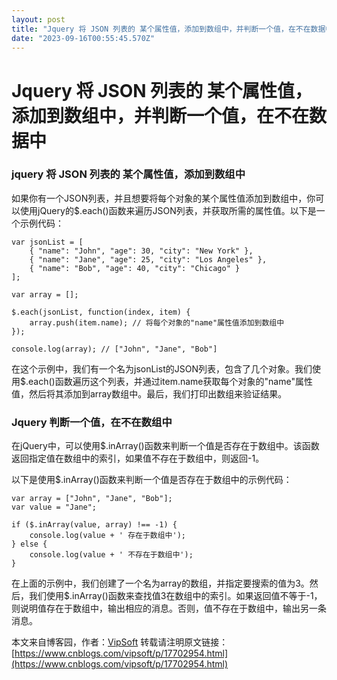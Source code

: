 ```yaml
---
layout: post
title: "Jquery 将 JSON 列表的 某个属性值，添加到数组中，并判断一个值，在不在数据中"
date: "2023-09-16T00:55:45.570Z"
---
```

Jquery 将 JSON 列表的 某个属性值，添加到数组中，并判断一个值，在不在数据中
============================================

### jquery 将 JSON 列表的 某个属性值，添加到数组中

如果你有一个JSON列表，并且想要将每个对象的某个属性值添加到数组中，你可以使用jQuery的$.each()函数来遍历JSON列表，并获取所需的属性值。以下是一个示例代码：

    var jsonList = [  
        { "name": "John", "age": 30, "city": "New York" },  
        { "name": "Jane", "age": 25, "city": "Los Angeles" },  
        { "name": "Bob", "age": 40, "city": "Chicago" }  
    ];  
      
    var array = [];  
      
    $.each(jsonList, function(index, item) {  
        array.push(item.name); // 将每个对象的"name"属性值添加到数组中  
    });  
      
    console.log(array); // ["John", "Jane", "Bob"]
    

在这个示例中，我们有一个名为jsonList的JSON列表，包含了几个对象。我们使用$.each()函数遍历这个列表，并通过item.name获取每个对象的"name"属性值，然后将其添加到array数组中。最后，我们打印出数组来验证结果。

### Jquery 判断一个值，在不在数组中

在jQuery中，可以使用$.inArray()函数来判断一个值是否存在于数组中。该函数返回指定值在数组中的索引，如果值不存在于数组中，则返回-1。

以下是使用$.inArray()函数来判断一个值是否存在于数组中的示例代码：

    var array = ["John", "Jane", "Bob"];  
    var value = "Jane";  
      
    if ($.inArray(value, array) !== -1) {  
        console.log(value + ' 存在于数组中');  
    } else {  
        console.log(value + ' 不存在于数组中');  
    }
    

在上面的示例中，我们创建了一个名为array的数组，并指定要搜索的值为3。然后，我们使用$.inArray()函数来查找值3在数组中的索引。如果返回值不等于-1，则说明值存在于数组中，输出相应的消息。否则，值不存在于数组中，输出另一条消息。

本文来自博客园，作者：[VipSoft](https://www.cnblogs.com/vipsoft/) 转载请注明原文链接：[https://www.cnblogs.com/vipsoft/p/17702954.html](https://www.cnblogs.com/vipsoft/p/17702954.html)
